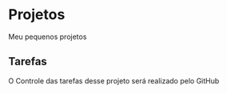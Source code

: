 # Projetos
Meu pequenos projetos 

## Tarefas

O Controle das tarefas desse projeto será realizado pelo GitHub
